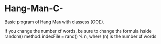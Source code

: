 # Hang-Man-C-
Basic program of Hang Man with classess  (OOD).


If you change the number of words, be sure to change the formula inside random() method: indexFile = rand() % n, where (n) is the number of words
